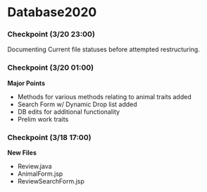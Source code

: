 # Database2020

### Checkpoint (3/20 23:00)
Documenting Current file statuses before attempted restructuring.

### Checkpoint (3/20 01:00)
__Major Points__
* Methods for various methods relating to animal traits added 
* Search Form w/ Dynamic Drop list added
* DB edits for additional functionality
* Prelim work traits


### Checkpoint (3/18 17:00)
__New Files__
* Review.java
* AnimalForm.jsp
* ReviewSearchForm.jsp
